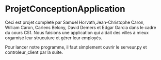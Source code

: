 # ProjetConceptionApplication
Ceci est projet completé par Samuel Horvath,Jean-Christophe Caron, William Caron, Carlens Belony, David Demers et Edgar Garcia dans le cadre du cours C51. 
Nous faisions une application qui aidait des villes à mieux orgarnisé leur strucuture et gérer leur employés.

Pour lancer notre programme, il faut simplement ouvrir le serveur.py et controleur_client par la suite.
